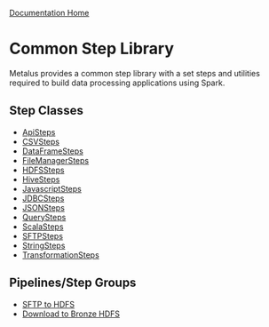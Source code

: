[Documentation Home](../docs/readme.md)

# Common Step Library
Metalus provides a common step library with a set steps and utilities required to build data processing applications
using Spark.

## Step Classes
* [ApiSteps](docs/apisteps.md)
* [CSVSteps](docs/csvsteps.md)
* [DataFrameSteps](docs/dataframesteps.md)
* [FileManagerSteps](docs/filemanagersteps.md)
* [HDFSSteps](docs/hdfssteps.md)
* [HiveSteps](docs/hivesteps.md)
* [JavascriptSteps](docs/javascriptsteps.md)
* [JDBCSteps](docs/jdbcsteps.md)
* [JSONSteps](docs/jsonsteps.md)
* [QuerySteps](docs/querysteps.md)
* [ScalaSteps](docs/scalascriptsteps.md)
* [SFTPSteps](docs/sftpsteps.md)
* [StringSteps](docs/stringsteps.md)
* [TransformationSteps](docs/transformationsteps.md)

## Pipelines/Step Groups
* [SFTP to HDFS](docs/sftp2hdfs.md)
* [Download to Bronze HDFS](docs/downloadToBronzeHdfs.md)
